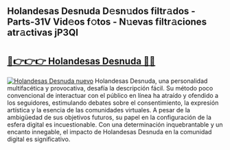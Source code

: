 ## Holandesas Desnuda D𝚎sn𝚞dos filtr𝚊dos - Parts-31V Vid𝚎os f𝚘tos - N𝚞evas filtr𝚊ciones atr𝚊ctivas jP3QI

# <h2><a href="http://mbc0pf.tromn.icu/?c=Holandesas+Desnuda">🔗👉👉👉 Holandesas Desnuda 🔗🔗</a></h2>

[![Holandesas Desnuda nuevo](https://i.imgur.com/pEAQMta.gif)](http://mbc0pf.tromn.icu/?c=Holandesas+Desnuda)
Holandesas Desnuda, una personalidad multifacética y provocativa, desafía la descripción fácil. Su método poco convencional de interactuar con el público en línea ha atraído y ofendido a los seguidores, estimulando debates sobre el consentimiento, la expresión artística y la esencia de las comunidades virtuales. A pesar de la ambigüedad de sus objetivos futuros, su papel en la configuración de la esfera digital es incuestionable. Con una determinación inquebrantable y un encanto innegable, el impacto de Holandesas Desnuda en la comunidad digital es significativo.
